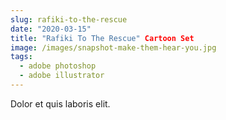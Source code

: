 ```yaml
---
slug: rafiki-to-the-rescue
date: "2020-03-15"
title: "Rafiki To The Rescue" Cartoon Set
image: /images/snapshot-make-them-hear-you.jpg
tags:
  - adobe photoshop
  - adobe illustrator
---
```

Dolor et quis laboris elit.

